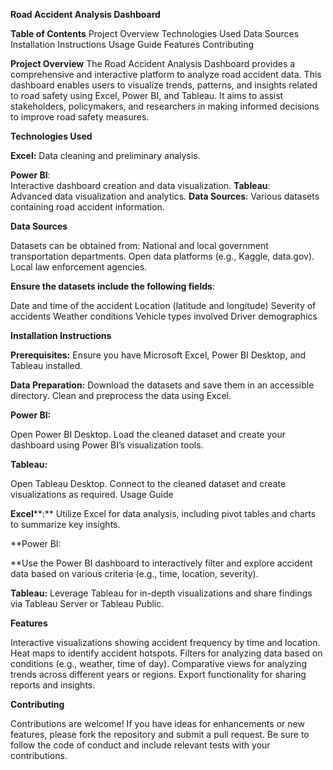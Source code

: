 **Road Accident Analysis Dashboard**

**Table of Contents**
Project Overview
Technologies Used
Data Sources
Installation Instructions
Usage Guide
Features
Contributing

**Project Overview**
The Road Accident Analysis Dashboard provides a comprehensive and interactive platform to analyze road accident data. This dashboard enables users to visualize trends, patterns, and insights related to road safety using Excel, Power BI, and Tableau. It aims to assist stakeholders, policymakers, and researchers in making informed decisions to improve road safety measures.

**Technologies Used**

**Excel:** 
Data cleaning and preliminary analysis.

**Power BI**:  
Interactive dashboard creation and data visualization.
**Tableau**:  
Advanced data visualization and analytics.
**Data Sources**: 
Various datasets containing road accident information.

**Data Sources**

Datasets can be obtained from:
National and local government transportation departments.
Open data platforms (e.g., Kaggle, data.gov).
Local law enforcement agencies.

**Ensure the datasets include the following fields**:

Date and time of the accident
Location (latitude and longitude)
Severity of accidents
Weather conditions
Vehicle types involved
Driver demographics

**Installation Instructions**

**Prerequisites:** Ensure you have Microsoft Excel, Power BI Desktop, and Tableau installed.

**Data Preparation:**
Download the datasets and save them in an accessible directory.
Clean and preprocess the data using Excel.

**Power BI:**

Open Power BI Desktop.
Load the cleaned dataset and create your dashboard using Power BI’s visualization tools.

**Tableau:**

Open Tableau Desktop.
Connect to the cleaned dataset and create visualizations as required.
Usage Guide

**Excel****:**
Utilize Excel for data analysis, including pivot tables and charts to summarize key insights.

**Power BI:

**Use the Power BI dashboard to interactively filter and explore accident data based on various criteria (e.g., time, location, severity).

**Tableau:**
Leverage Tableau for in-depth visualizations and share findings via Tableau Server or Tableau Public.

**Features**

Interactive visualizations showing accident frequency by time and location.
Heat maps to identify accident hotspots.
Filters for analyzing data based on conditions (e.g., weather, time of day).
Comparative views for analyzing trends across different years or regions.
Export functionality for sharing reports and insights.

**Contributing**

Contributions are welcome! If you have ideas for enhancements or new features, please fork the repository and submit a pull request. Be sure to follow the code of conduct and include relevant tests with your contributions.
